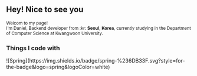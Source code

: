 <h2>Hey! Nice to see you</h2>

<p><small>Welcom to my page!<br>I'm Daniel, Backend developer from :kr: <strong>Seoul</strong>, <strong>Korea</strong>, currently studying in the Department of Computer Science at Kwangwoon University.</small></p>

<h3>Things I code with</h3>
![Spring](https://img.shields.io/badge/spring-%236DB33F.svg?style=for-the-badge&logo=spring&logoColor=white)
